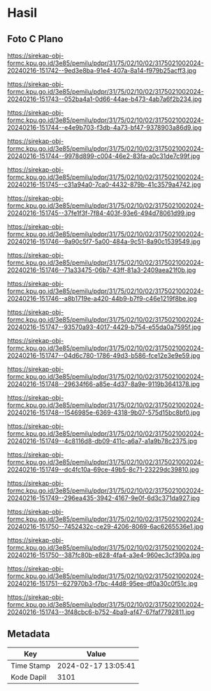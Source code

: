 # Hasil

## Foto C Plano

https://sirekap-obj-formc.kpu.go.id/3e85/pemilu/pdpr/31/75/02/10/02/3175021002024-20240216-151742--9ed3e8ba-91e4-407a-8a14-f979b25acff3.jpg

https://sirekap-obj-formc.kpu.go.id/3e85/pemilu/pdpr/31/75/02/10/02/3175021002024-20240216-151743--052ba4a1-0d66-44ae-b473-4ab7a6f2b234.jpg

https://sirekap-obj-formc.kpu.go.id/3e85/pemilu/pdpr/31/75/02/10/02/3175021002024-20240216-151744--e4e9b703-f3db-4a73-bf47-9378903a86d9.jpg

https://sirekap-obj-formc.kpu.go.id/3e85/pemilu/pdpr/31/75/02/10/02/3175021002024-20240216-151744--9978d899-c004-46e2-83fa-a0c31de7c99f.jpg

https://sirekap-obj-formc.kpu.go.id/3e85/pemilu/pdpr/31/75/02/10/02/3175021002024-20240216-151745--c31a94a0-7ca0-4432-879b-41c3579a4742.jpg

https://sirekap-obj-formc.kpu.go.id/3e85/pemilu/pdpr/31/75/02/10/02/3175021002024-20240216-151745--37fe1f3f-7f84-403f-93e6-494d78061d99.jpg

https://sirekap-obj-formc.kpu.go.id/3e85/pemilu/pdpr/31/75/02/10/02/3175021002024-20240216-151746--9a90c5f7-5a00-484a-9c51-8a90c1539549.jpg

https://sirekap-obj-formc.kpu.go.id/3e85/pemilu/pdpr/31/75/02/10/02/3175021002024-20240216-151746--71a33475-06b7-43ff-81a3-2409aea21f0b.jpg

https://sirekap-obj-formc.kpu.go.id/3e85/pemilu/pdpr/31/75/02/10/02/3175021002024-20240216-151746--a8b1719e-a420-44b9-b7f9-c46e1219f8be.jpg

https://sirekap-obj-formc.kpu.go.id/3e85/pemilu/pdpr/31/75/02/10/02/3175021002024-20240216-151747--93570a93-4017-4429-b754-e55da0a7595f.jpg

https://sirekap-obj-formc.kpu.go.id/3e85/pemilu/pdpr/31/75/02/10/02/3175021002024-20240216-151747--04d6c780-1786-49d3-b586-fce12e3e9e59.jpg

https://sirekap-obj-formc.kpu.go.id/3e85/pemilu/pdpr/31/75/02/10/02/3175021002024-20240216-151748--29634f66-a85e-4d37-8a9e-9119b3641378.jpg

https://sirekap-obj-formc.kpu.go.id/3e85/pemilu/pdpr/31/75/02/10/02/3175021002024-20240216-151748--1546985e-6369-4318-9b07-575d15bc8bf0.jpg

https://sirekap-obj-formc.kpu.go.id/3e85/pemilu/pdpr/31/75/02/10/02/3175021002024-20240216-151749--4c8116d8-db09-411c-a6a7-a1a9b78c2375.jpg

https://sirekap-obj-formc.kpu.go.id/3e85/pemilu/pdpr/31/75/02/10/02/3175021002024-20240216-151749--dc4fc10a-69ce-49b5-8c71-23229dc39810.jpg

https://sirekap-obj-formc.kpu.go.id/3e85/pemilu/pdpr/31/75/02/10/02/3175021002024-20240216-151749--296ea435-3942-4167-9e0f-6d3c371da927.jpg

https://sirekap-obj-formc.kpu.go.id/3e85/pemilu/pdpr/31/75/02/10/02/3175021002024-20240216-151750--7452432c-ce29-4206-8069-6ac6265536e1.jpg

https://sirekap-obj-formc.kpu.go.id/3e85/pemilu/pdpr/31/75/02/10/02/3175021002024-20240216-151750--387fc80b-e828-4fa4-a3e4-960ec3cf390a.jpg

https://sirekap-obj-formc.kpu.go.id/3e85/pemilu/pdpr/31/75/02/10/02/3175021002024-20240216-151751--627970b3-f7bc-44d8-95ee-df0a30c0f51c.jpg

https://sirekap-obj-formc.kpu.go.id/3e85/pemilu/pdpr/31/75/02/10/02/3175021002024-20240216-151743--3f48cbc6-b752-4ba9-af47-67faf7792811.jpg


## Metadata

| Key        | Value               |
| ---------- | ------------------- |
| Time Stamp | 2024-02-17 13:05:41 |
| Kode Dapil | 3101                |



